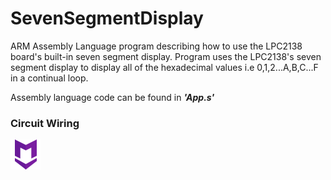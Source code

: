 # SevenSegmentDisplay
ARM Assembly Language program describing how to use the LPC2138 board's built-in seven segment display. Program uses the LPC2138's seven segment display to display all of the hexadecimal values i.e 0,1,2...A,B,C...F in a continual loop.

Assembly language code can be found in **_'App.s'_**

### Circuit Wiring

![alt text][circuit]

[circuit]: https://github.com/adam-p/markdown-here/raw/master/src/common/images/icon48.png "Circuit"
